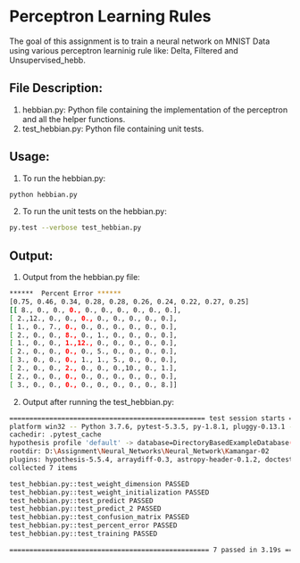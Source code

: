 # Perceptron Learning Rules

The goal of this assignment is to train a neural network on MNIST Data using various perceptron learninig rule like: Delta, Filtered and Unsupervised_hebb.

## File Description:

1. hebbian.py: Python file containing the implementation of the perceptron and all the helper functions.
2. test_hebbian.py: Python file containing unit tests.

## Usage:
1. To run the hebbian.py:
  ```bash
  python hebbian.py
  ```

2. To run the unit tests on the hebbian.py:
  ```bash
  py.test --verbose test_hebbian.py
  ```

## Output:
1. Output from the hebbian.py file:
  ```bash
  ******  Percent Error ******
 [0.75, 0.46, 0.34, 0.28, 0.28, 0.26, 0.24, 0.22, 0.27, 0.25]
[[ 8., 0., 0., 0., 0., 0., 0., 0., 0., 0.],
 [ 2.,12., 0., 0., 0., 0., 0., 0., 0., 0.],
 [ 1., 0., 7., 0., 0., 0., 0., 0., 0., 0.],
 [ 2., 0., 0., 8., 0., 1., 0., 0., 0., 0.],
 [ 1., 0., 0., 1.,12., 0., 0., 0., 0., 0.],
 [ 2., 0., 0., 0., 0., 5., 0., 0., 0., 0.],
 [ 3., 0., 0., 0., 1., 1., 5., 0., 0., 0.],
 [ 2., 0., 0., 2., 0., 0., 0.,10., 0., 1.],
 [ 2., 0., 0., 0., 0., 0., 0., 0., 0., 0.],
 [ 3., 0., 0., 0., 0., 0., 0., 0., 0., 8.]]
 ```
2. Output after running the test_hebbian.py:
  ```bash
  ================================================= test session starts =================================================
platform win32 -- Python 3.7.6, pytest-5.3.5, py-1.8.1, pluggy-0.13.1 -- D:\Anaconda\python.exe
cachedir: .pytest_cache
hypothesis profile 'default' -> database=DirectoryBasedExampleDatabase('D:\\Assignment\\Neural_Networks\\Neural_Network\\Kamangar-02\\.hypothesis\\examples')
rootdir: D:\Assignment\Neural_Networks\Neural_Network\Kamangar-02
plugins: hypothesis-5.5.4, arraydiff-0.3, astropy-header-0.1.2, doctestplus-0.5.0, openfiles-0.4.0, remotedata-0.3.2
collected 7 items

test_hebbian.py::test_weight_dimension PASSED                                                                    [ 14%]
test_hebbian.py::test_weight_initialization PASSED                                                               [ 28%]
test_hebbian.py::test_predict PASSED                                                                             [ 42%]
test_hebbian.py::test_predict_2 PASSED                                                                           [ 57%]
test_hebbian.py::test_confusion_matrix PASSED                                                                    [ 71%]
test_hebbian.py::test_percent_error PASSED                                                                       [ 85%]
test_hebbian.py::test_training PASSED                                                                            [100%]

================================================== 7 passed in 3.19s ==================================================
```
